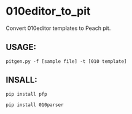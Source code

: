 # 010editor_to_pit
Convert 010editor templates to Peach pit.

## USAGE:

    pitgen.py -f [sample file] -t [010 template]

## INSALL:

    pip install pfp

    pip install 010parser

